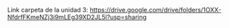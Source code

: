 Link carpeta de la unidad 3: https://drive.google.com/drive/folders/1OXX-NfdrfFKmeNZj3i9mLEg39XD2JL5l?usp=sharing

